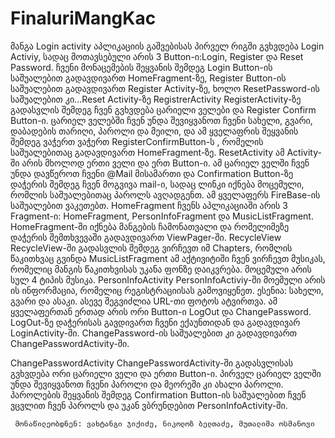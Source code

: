 # FinaluriMangKac
მანგა
Login activity
        აპლიკაციის გაშვებისას პირველ რიგში გვხვდება Login Activiy, სადაც მოთავსებული არის 3 Button-ი:Login, Register და Reset Password. ჩვენი მონაცემების შეყვანის შემდეგ Login Button-ის საშუალებით გადავდივართ HomeFragment-ზე, Register Button-ის საშუალებით გადავდივართ Register Activity-ზე, ხოლო ResetPassword-ის საშუალებით კი...Reset Activity-ზე
RegistrerActivity
     RegisterActivity-ზე გადასვლის შემდეგ ჩვენ გვხვდება ცარიელი ველები და Register Confirm Button-ი. ცარიელ ველებში ჩვენ უნდა შევიყვანოთ ჩვენი სახელი, გვარი, დაბადების თარიღი, პაროლი და მეილი, და ამ ყველაფრის შეყვანის შემდეგ ვაჭერთ ვაჭერთ RegisterConfirmButton-ს , რომელის საშუალებითაც გადავდივართ HomeFragment-ზე.
ResetActivity
      ამ Activity-ში არის მხოლოდ ერთი ველი და ერთ Button-ი. ამ ცარიელ ველში ჩვენ უნდა დავწეროთ ჩვენი @Mail მისამართი და  Confirmation Button-ზე დაჭერის შემდეგ ჩვენ მოგვივა mail-ი, სადაც ლინკი იქნება მოცემული, რომლის საშუალებითაც პაროლს ავღადგენთ.
 ამ ყველაფერს FireBase-ის საშუალებით ვაკეთებთ.
HomeFragment
      ჩვენს აპლიკაციაში არის 3 Fragment-ი: HomeFragment, PersonInfoFragment და MusicListFragment. HomeFragment-ში იქნება მანგების ჩამონათვალი და რომელიმეზე დაჭერის შემთხვევაში გადავდივართ ViewPager-ში.
RecycleView
        RecycleView-ში გადასვლის შემდეგ ვირჩევთ იმ Chapters, რომლის წაკითხვაც გვინდა
MusicListFragment
    ამ აქტივიტიში ჩვენ ვირჩევთ მუსიკას, რომელიც მანგის წაკითხვისას უკანა ფონზე დაიკვრება. მოცემული არის სულ 4 ტიპის მუსიკა.
PersonInfoActivity
    PersonInfoActiviy-ში მოემული არის ის ინფორმაცია, რომელიც რეგისტრაციისას გამოვიყენეთ. ესენია: სახელი, გვარი და ასაკი. ასევე შეგვიძლია URL-თი ფოტოს ატვირთვა. ამ ყველაფერთან ერთად არის ორი Button-ი LogOut და ChangePassword. LogOut-ზე დაჭერისას გავდივართ ჩვენი ექაუნთიდან და გადავდივარ LoginActivity-ში. ChangePassword-ის საშუალებით კი გადავდივართ ChangePasswordActivity-ში.

ChangePasswordActivity
     ChangePasswordActivity-ში გადასვლისას  გვხვდება ორი ცარიელი ველი და ერთი Button-ი. პირველ ცარიელ ველში უნდა შევიყვანოთ ჩვენი პაროლი და მეორეში კი ახალი პაროლი. პაროლების შეყვანის შემდეგ Confirmation Button-ის საშუალებით ჩვენ ვცვლით ჩვენ პაროლს და უკან ვბრუნდებით PersonInfoActivity-ში.
     
     
     მონაწილეობდნენ: ვახტანგი ჯიქიძე, ნიკოლოზ ბელთაძე, მუთალიმა ოსმანოვი
